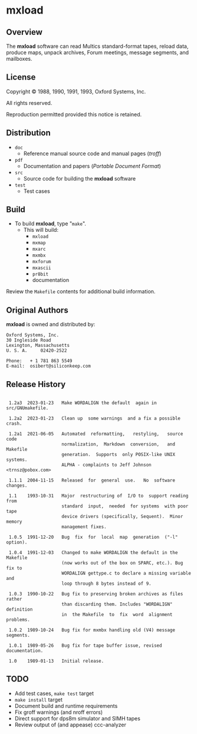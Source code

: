 # mxload

## Overview

The **mxload** software can read Multics standard-format tapes, reload data,
produce maps, unpack archives, Forum meetings, message segments, and mailboxes.

## License

Copyright © 1988, 1990, 1991, 1993, Oxford Systems, Inc.

All rights reserved.

Reproduction permitted provided this notice is retained.

## Distribution

- `doc`
  - Reference manual source code and manual pages (_troff_)
- `pdf`
  - Documentation and papers (_Portable Document Format_)
- `src`
  - Source code for building the **mxload** software
- `test`
  - Test cases

## Build

- To build **mxload**, type "`make`".
  - This will build:
    - `mxload`
    - `mxmap`
    - `mxarc`
    - `mxmbx`
    - `mxforum`
    - `mxascii`
    - `pr8bit`
    - documentation

Review the `Makefile` contents for additional build information.

## Original Authors

**mxload** is owned and distributed by:

```text
Oxford Systems, Inc.
30 Ingleside Road
Lexington, Massachusetts
U. S. A.     02420-2522

Phone:   + 1 781 863 5549
E-mail:  osibert@siliconkeep.com
```

## Release History

```text

 1.2a3  2023-01-23   Make WORDALIGN the default  again in src/GNUmakefile.

 1.2a2  2023-01-23   Clean up  some warnings  and a fix a possible  crash.

 1.2a1  2021-06-05   Automated  reformatting,   restyling,   source   code
                     normalization,  Markdown  conversion,   and  Makefile
                     generation.  Supports  only POSIX-like UNIX  systems.
                     ALPHA - complaints to Jeff Johnson  <trnsz@pobox.com>

 1.1.1  2004-11-15   Released  for  general  use.   No  software  changes.

 1.1    1993-10-31   Major  restructuring of  I/O to  support reading from
                     standard  input,  needed  for systems  with poor tape
                     device drivers (specifically, Sequent).  Minor memory
                     management fixes.

 1.0.5  1991-12-20   Bug  fix  for  local  map  generation  ("-l" option).

 1.0.4  1991-12-03   Changed to make WORDALIGN the default in the Makefile
                     (now works out of the box on SPARC, etc.). Bug fix to
                     WORDALIGN gettype.c to declare a missing variable and
                     loop through 8 bytes instead of 9.

 1.0.3  1990-10-22   Bug fix to preserving broken archives as files rather
                     than discarding them. Includes "WORDALIGN" definition
                     in  the Makefile  to  fix  word  alignment  problems.

 1.0.2  1989-10-24   Bug fix for mxmbx handling old (V4) message segments.

 1.0.1  1989-05-26   Bug fix for tape buffer issue, revised documentation.

 1.0    1989-01-13   Initial release.
```

## TODO

- Add test cases, `make test` target
- `make install` target
- Document build and runtime requirements
- Fix groff warnings (and nroff errors)
- Direct support for dps8m simulator and SIMH tapes
- Review output of (and appease) ccc-analyzer
